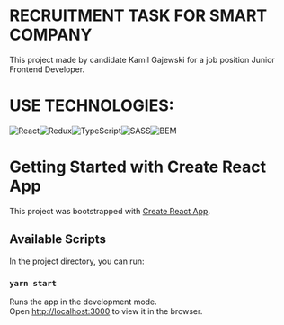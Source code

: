 # RECRUITMENT TASK FOR SMART COMPANY

This project made by candidate Kamil Gajewski for a job position Junior Frontend Developer.

# USE TECHNOLOGIES:

![React](https://img.shields.io/badge/react-%2320232a.svg?style=for-the-badge&logo=react&logoColor=%087EA4)![Redux](https://img.shields.io/badge/redux-%2320232a.svg?style=for-the-badge&logo=reduxt&logoColor=%2361DAFB)![TypeScript](https://img.shields.io/badge/TypeScript-3178C6?logo=typescript&logoColor=fff&style=for-the-badge)![SASS](https://img.shields.io/badge/Sass-C69?logo=sass&logoColor=fff&style=for-the-badge)![BEM](https://img.shields.io/badge/BEM-000?logo=bem&logoColor=fff&style=for-the-badge)

# Getting Started with Create React App

This project was bootstrapped with [Create React App](https://github.com/facebook/create-react-app).

## Available Scripts

In the project directory, you can run:

### `yarn start`

Runs the app in the development mode.\
Open [http://localhost:3000](http://localhost:3000) to view it in the browser.
